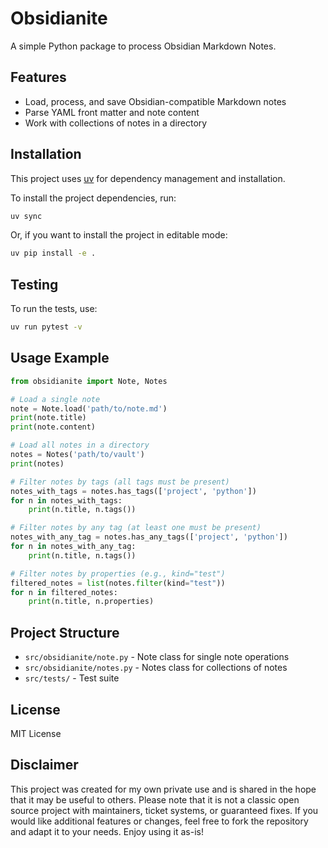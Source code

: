 # Obsidianite

A simple Python package to process Obsidian Markdown Notes.

## Features
- Load, process, and save Obsidian-compatible Markdown notes
- Parse YAML front matter and note content
- Work with collections of notes in a directory

## Installation

This project uses [uv](https://github.com/astral-sh/uv) for dependency management and installation.

To install the project dependencies, run:

```bash
uv sync
```

Or, if you want to install the project in editable mode:

```bash
uv pip install -e .
```

## Testing

To run the tests, use:

```bash
uv run pytest -v
```

## Usage Example

```python
from obsidianite import Note, Notes

# Load a single note
note = Note.load('path/to/note.md')
print(note.title)
print(note.content)

# Load all notes in a directory
notes = Notes('path/to/vault')
print(notes)

# Filter notes by tags (all tags must be present)
notes_with_tags = notes.has_tags(['project', 'python'])
for n in notes_with_tags:
    print(n.title, n.tags())

# Filter notes by any tag (at least one must be present)
notes_with_any_tag = notes.has_any_tags(['project', 'python'])
for n in notes_with_any_tag:
    print(n.title, n.tags())

# Filter notes by properties (e.g., kind="test")
filtered_notes = list(notes.filter(kind="test"))
for n in filtered_notes:
    print(n.title, n.properties)
```

## Project Structure

- `src/obsidianite/note.py`   - Note class for single note operations
- `src/obsidianite/notes.py`  - Notes class for collections of notes
- `src/tests/`                - Test suite

## License

MIT License

## Disclaimer

This project was created for my own private use and is shared in the hope that it may be useful to others. 
Please note that it is not a classic open source project with maintainers, ticket systems, or guaranteed fixes.
If you would like additional features or changes, feel free to fork the repository and adapt it to your needs.
Enjoy using it as-is!

